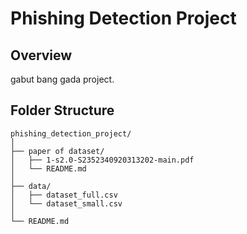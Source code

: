 # Phishing Detection Project

## Overview
gabut bang gada project.

## Folder Structure
```
phishing_detection_project/
│
├── paper of dataset/
│   ├── 1-s2.0-S2352340920313202-main.pdf
│   └── README.md
│
├── data/
│   ├── dataset_full.csv
│   └── dataset_small.csv
│
└── README.md
```